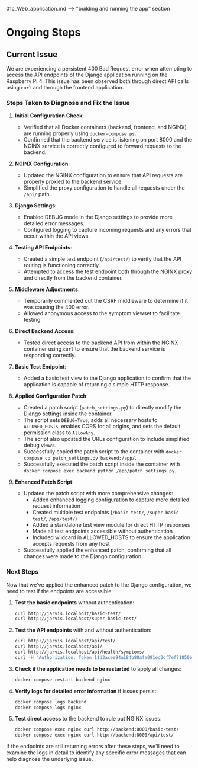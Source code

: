 01c_Web_application.md --> "building and running the app" section

# Ongoing Steps

## Current Issue
We are experiencing a persistent 400 Bad Request error when attempting to access the API endpoints of the Django application running on the Raspberry Pi 4. This issue has been observed both through direct API calls using `curl` and through the frontend application.

### Steps Taken to Diagnose and Fix the Issue

1. **Initial Configuration Check**:
   - Verified that all Docker containers (backend, frontend, and NGINX) are running properly using `docker-compose ps`.
   - Confirmed that the backend service is listening on port 8000 and the NGINX service is correctly configured to forward requests to the backend.

2. **NGINX Configuration**:
   - Updated the NGINX configuration to ensure that API requests are properly proxied to the backend service.
   - Simplified the proxy configuration to handle all requests under the `/api/` path.

3. **Django Settings**:
   - Enabled DEBUG mode in the Django settings to provide more detailed error messages.
   - Configured logging to capture incoming requests and any errors that occur within the API views.

4. **Testing API Endpoints**:
   - Created a simple test endpoint (`/api/test/`) to verify that the API routing is functioning correctly.
   - Attempted to access the test endpoint both through the NGINX proxy and directly from the backend container.

5. **Middleware Adjustments**:
   - Temporarily commented out the CSRF middleware to determine if it was causing the 400 error.
   - Allowed anonymous access to the symptom viewset to facilitate testing.

6. **Direct Backend Access**:
   - Tested direct access to the backend API from within the NGINX container using `curl` to ensure that the backend service is responding correctly.

7. **Basic Test Endpoint**:
   - Added a basic test view to the Django application to confirm that the application is capable of returning a simple HTTP response.

8. **Applied Configuration Patch**:
   - Created a patch script (`patch_settings.py`) to directly modify the Django settings inside the container.
   - The script sets `DEBUG=True`, adds all necessary hosts to `ALLOWED_HOSTS`, enables CORS for all origins, and sets the default permission class to `AllowAny`.
   - The script also updated the URLs configuration to include simplified debug views.
   - Successfully copied the patch script to the container with `docker compose cp patch_settings.py backend:/app/`.
   - Successfully executed the patch script inside the container with `docker compose exec backend python /app/patch_settings.py`.

9. **Enhanced Patch Script**:
   - Updated the patch script with more comprehensive changes:
     - Added enhanced logging configuration to capture more detailed request information
     - Created multiple test endpoints (`/basic-test/`, `/super-basic-test/`, `/api/test/`)
     - Added a standalone test view module for direct HTTP responses
     - Made all test endpoints accessible without authentication
     - Included wildcard in ALLOWED_HOSTS to ensure the application accepts requests from any host
   - Successfully applied the enhanced patch, confirming that all changes were made to the Django configuration.

### Next Steps
Now that we've applied the enhanced patch to the Django configuration, we need to test if the endpoints are accessible:

1. **Test the basic endpoints** without authentication:
   ```bash
   curl http://jarvis.localhost/basic-test/
   curl http://jarvis.localhost/super-basic-test/
   ```

2. **Test the API endpoints** with and without authentication:
   ```bash
   curl http://jarvis.localhost/api/test/
   curl http://jarvis.localhost/api/
   curl http://jarvis.localhost/api/health/symptoms/
   curl -H "Authorization: Token 11d3acee94a184b88afa091ed3df7ef71850bffd" http://jarvis.localhost/api/health/symptoms/
   ```

3. **Check if the application needs to be restarted** to apply all changes:
   ```bash
   docker compose restart backend nginx
   ```

4. **Verify logs for detailed error information** if issues persist:
   ```bash
   docker compose logs backend
   docker compose logs nginx
   ```

5. **Test direct access** to the backend to rule out NGINX issues:
   ```bash
   docker compose exec nginx curl http://backend:8000/basic-test/
   docker compose exec nginx curl http://backend:8000/api/test/
   ```

If the endpoints are still returning errors after these steps, we'll need to examine the logs in detail to identify any specific error messages that can help diagnose the underlying issue.